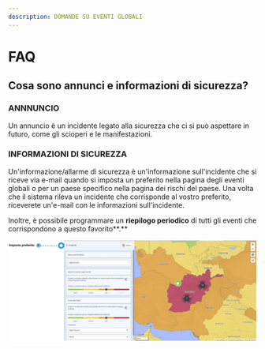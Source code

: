 ```yaml
---
description: DOMANDE SU EVENTI GLOBALI
---
```


# FAQ

## Cosa sono annunci e informazioni di sicurezza?

### **ANNNUNCIO**

Un annuncio è un incidente legato alla sicurezza che ci si può aspettare in futuro, come gli scioperi e le manifestazioni.

### INFORMAZIONI DI SICUREZZA

Un'informazione/allarme di sicurezza è un'informazione sull'incidente che si riceve via e-mail quando si imposta un preferito nella pagina degli eventi globali o per un paese specifico nella pagina dei rischi del paese. Una volta che il sistema rileva un incidente che corrisponde al vostro preferito, riceverete un'e-mail con le informazioni sull'incidente.

Inoltre, è possibile programmare un **riepilogo periodico** di tutti gli eventi che corrispondono a questo favorito**.**

![](../.gitbook/assets/global-events-faq%20%281%29.JPG)

